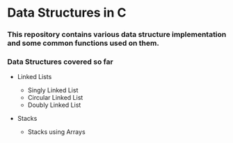 # Data Structures in C
### This repository contains various data structure implementation and some common functions used on them. 

### Data Structures covered so far
- Linked Lists
  - Singly Linked List
  - Circular Linked List
  - Doubly Linked List


- Stacks
  - Stacks using Arrays
